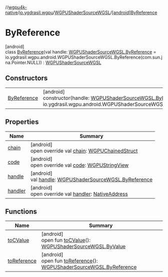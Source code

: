 //[wgpu4k-native](../../../../index.md)/[io.ygdrasil.wgpu](../../index.md)/[WGPUShaderSourceWGSL](../index.md)/[[android]ByReference](index.md)

# ByReference

[android]\
class [ByReference](index.md)(val handle: [WGPUShaderSourceWGSL.ByReference](../../../io.ygdrasil.wgpu.android/-w-g-p-u-shader-source-w-g-s-l/-by-reference/index.md) = io.ygdrasil.wgpu.android.WGPUShaderSourceWGSL.ByReference(com.sun.jna.Pointer.NULL)) : [WGPUShaderSourceWGSL](../index.md)

## Constructors

| | |
|---|---|
| [ByReference](-by-reference.md) | [android]<br>constructor(handle: [WGPUShaderSourceWGSL.ByReference](../../../io.ygdrasil.wgpu.android/-w-g-p-u-shader-source-w-g-s-l/-by-reference/index.md) = io.ygdrasil.wgpu.android.WGPUShaderSourceWGSL.ByReference(com.sun.jna.Pointer.NULL)) |

## Properties

| Name | Summary |
|---|---|
| [chain](chain.md) | [android]<br>open override val [chain](chain.md): [WGPUChainedStruct](../../-w-g-p-u-chained-struct/index.md) |
| [code](code.md) | [android]<br>open override val [code](code.md): [WGPUStringView](../../-w-g-p-u-string-view/index.md) |
| [handle](handle.md) | [android]<br>val [handle](handle.md): [WGPUShaderSourceWGSL.ByReference](../../../io.ygdrasil.wgpu.android/-w-g-p-u-shader-source-w-g-s-l/-by-reference/index.md) |
| [handler](handler.md) | [android]<br>open override val [handler](handler.md): [NativeAddress](../../../ffi/-native-address/index.md) |

## Functions

| Name | Summary |
|---|---|
| [toCValue](../[android]to-c-value.md) | [android]<br>open fun [toCValue](../[android]to-c-value.md)(): [WGPUShaderSourceWGSL.ByValue](../../../io.ygdrasil.wgpu.android/-w-g-p-u-shader-source-w-g-s-l/-by-value/index.md) |
| [toReference](../to-reference.md) | [android]<br>open fun [toReference](../to-reference.md)(): [WGPUShaderSourceWGSL.ByReference](../../../io.ygdrasil.wgpu.android/-w-g-p-u-shader-source-w-g-s-l/-by-reference/index.md) |